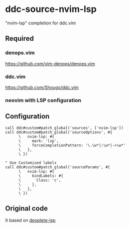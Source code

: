 # ddc-source-nvim-lsp

"nvim-lsp" completion for ddc.vim

## Required

### denops.vim

https://github.com/vim-denops/denops.vim

### ddc.vim

https://github.com/Shougo/ddc.vim

### neovim with LSP configuration

## Configuration

```vim
call ddc#custom#patch_global('sources', ['nvim-lsp'])
call ddc#custom#patch_global('sourceOptions', #{
      \   nvim-lsp: #{
      \     mark: 'lsp',
      \     forceCompletionPattern: '\.\w*|:\w*|->\w*'
      \   },
      \ })

" Use Customized labels
call ddc#custom#patch_global('sourceParams', #{
      \   nvim-lsp: #{
      \     kindLabels: #{
      \       Class: 'c',
      \     },
      \   },
      \ })
```

## Original code

It based on [deoplete-lsp](https://github.com/deoplete-plugins/deoplete-lsp)
